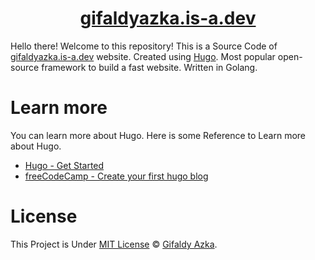<h1 align="center"><a href="https://gifaldyazka.is-a.dev">gifaldyazka.is-a.dev</a></h1>

Hello there! Welcome to this repository! This is a Source Code of [gifaldyazka.is-a.dev](https://gifaldyazka.is-a.dev) website. Created using [Hugo](https://gohugo.io). Most popular open-source framework to build a fast website. Written in Golang.

# Learn more

You can learn more about Hugo. Here is some Reference to Learn more about Hugo.

- [Hugo - Get Started](https://gohugo.io/getting-started/quick-start/)
- [freeCodeCamp - Create your first hugo blog](https://www.freecodecamp.org/news/your-first-hugo-blog-a-practical-guide/)

# License

This Project is Under [MIT License](https://github.com/gifaldyazkaa/gifaldyazkaa.github.io/blob/master/LICENSE) &copy; [Gifaldy Azka](https://github.com/gifaldyazkaa).
